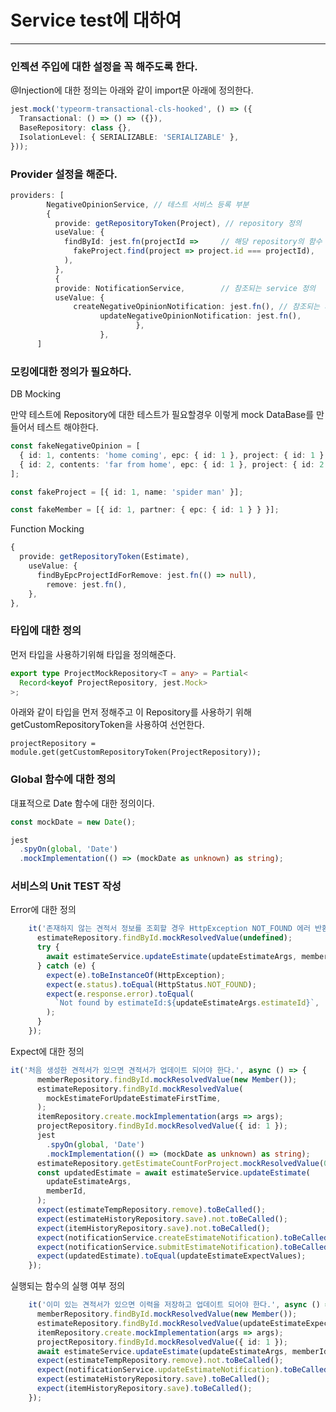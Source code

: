 

# Service test에 대하여

---



### 인젝션 주입에 대한 설정을 꼭 해주도록 한다.

@Injection에 대한 정의는 아래와 같이 import문 아래에 정의한다.

```typescript
jest.mock('typeorm-transactional-cls-hooked', () => ({
  Transactional: () => () => ({}),
  BaseRepository: class {},
  IsolationLevel: { SERIALIZABLE: 'SERIALIZABLE' },
}));
```



### Provider 설정을 해준다.

```typescript
providers: [
        NegativeOpinionService, // 테스트 서비스 등록 부분
        {
          provide: getRepositoryToken(Project), // repository 정의
          useValue: {
            findById: jest.fn(projectId =>     // 해당 repository의 함수 정의
              fakeProject.find(project => project.id === projectId),
            ),
          },
          {
          provide: NotificationService,        // 참조되는 service 정의
          useValue: {
        	  createNegativeOpinionNotification: jest.fn(), // 참조되는 서비스의 함수 정의
				  	updateNegativeOpinionNotification: jest.fn(),
							},
					},
      ]
```



### 모킹에대한 정의가 필요하다.

DB Mocking

만약 테스트에 Repository에 대한 테스트가 필요할경우 이렇게 mock DataBase를 만들어서 테스트 해야한다.

```typescript
const fakeNegativeOpinion = [
  { id: 1, contents: 'home coming', epc: { id: 1 }, project: { id: 1 } },
  { id: 2, contents: 'far from home', epc: { id: 1 }, project: { id: 2 } },
];

const fakeProject = [{ id: 1, name: 'spider man' }];

const fakeMember = [{ id: 1, partner: { epc: { id: 1 } } }];
```



Function Mocking

```typescript
{
  provide: getRepositoryToken(Estimate),
    useValue: {
      findByEpcProjectIdForRemove: jest.fn(() => null),
        remove: jest.fn(),
    },
},
```



### 타입에 대한 정의

먼저 타입을 사용하기위해 타입을 정의해준다.

```typescript
export type ProjectMockRepository<T = any> = Partial<
  Record<keyof ProjectRepository, jest.Mock>
>;
```

아래와 같이 타입을 먼저 정해주고 이 Repository를 사용하기 위해 getCustomRepositoryToken을 사용하여 선언한다.

```
projectRepository = module.get(getCustomRepositoryToken(ProjectRepository));
```



### Global 함수에 대한 정의

대표적으로 Date 함수에 대한 정의이다.

```typescript
const mockDate = new Date();

jest
  .spyOn(global, 'Date')
  .mockImplementation(() => (mockDate as unknown) as string);
```



### 서비스의  Unit TEST 작성

Error에 대한 정의

```typescript
    it('존재하지 않는 견적서 정보를 조회할 경우 HttpException NOT_FOUND 에러 반환된다', async () => {
      estimateRepository.findById.mockResolvedValue(undefined);
      try {
        await estimateService.updateEstimate(updateEstimateArgs, memberId);
      } catch (e) {
        expect(e).toBeInstanceOf(HttpException);
        expect(e.status).toEqual(HttpStatus.NOT_FOUND);
        expect(e.response.error).toEqual(
          `Not found by estimateId:${updateEstimateArgs.estimateId}`,
        );
      }
    });
```

Expect에 대한 정의

```typescript
it('처음 생성한 견적서가 있으면 견적서가 업데이트 되어야 한다.', async () => {
      memberRepository.findById.mockResolvedValue(new Member());
      estimateRepository.findById.mockResolvedValue(
        mockEstimateForUpdateEstimateFirstTime,
      );
      itemRepository.create.mockImplementation(args => args);
      projectRepository.findById.mockResolvedValue({ id: 1 });
      jest
        .spyOn(global, 'Date')
        .mockImplementation(() => (mockDate as unknown) as string);
      estimateRepository.getEstimateCountForProject.mockResolvedValue(0);
      const updatedEstimate = await estimateService.updateEstimate(
        updateEstimateArgs,
        memberId,
      );
      expect(estimateTempRepository.remove).toBeCalled();
      expect(estimateHistoryRepository.save).not.toBeCalled();
      expect(itemHistoryRepository.save).not.toBeCalled();
      expect(notificationService.createEstimateNotification).toBeCalled();
      expect(notificationService.submitEstimateNotification).toBeCalled();
      expect(updatedEstimate).toEqual(updateEstimateExpectValues);          // 결과값을 확인 및 예상
    });
```

실행되는 함수의 실행 여부 정의

```typescript
    it('이미 있는 견적서가 있으면 이력을 저장하고 업데이트 되어야 한다.', async () => {
      memberRepository.findById.mockResolvedValue(new Member());
      estimateRepository.findById.mockResolvedValue(updateEstimateExpectValues);
      itemRepository.create.mockImplementation(args => args);
      projectRepository.findById.mockResolvedValue({ id: 1 });
      await estimateService.updateEstimate(updateEstimateArgs, memberId);
      expect(estimateTempRepository.remove).not.toBeCalled();               // 실헹 되지 않은 케이스 확인
      expect(notificationService.updateEstimateNotification).toBeCalled();  // 실행 된 케이스 확인
      expect(estimateHistoryRepository.save).toBeCalled();
      expect(itemHistoryRepository.save).toBeCalled();
    });

```

